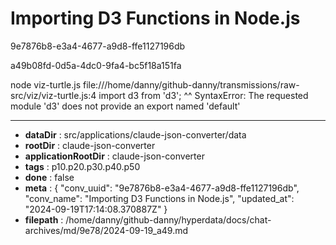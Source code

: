 # Importing D3 Functions in Node.js

9e7876b8-e3a4-4677-a9d8-ffe1127196db

a49b08fd-0d5a-4dc0-9fa4-bc5f18a151fa

node viz-turtle.js 
file:///home/danny/github-danny/transmissions/raw-src/viz/viz-turtle.js:4
import d3 from 'd3';
       ^^
SyntaxError: The requested module 'd3' does not provide an export named 'default'

---

* **dataDir** : src/applications/claude-json-converter/data
* **rootDir** : claude-json-converter
* **applicationRootDir** : claude-json-converter
* **tags** : p10.p20.p30.p40.p50
* **done** : false
* **meta** : {
  "conv_uuid": "9e7876b8-e3a4-4677-a9d8-ffe1127196db",
  "conv_name": "Importing D3 Functions in Node.js",
  "updated_at": "2024-09-19T17:14:08.370887Z"
}
* **filepath** : /home/danny/github-danny/hyperdata/docs/chat-archives/md/9e78/2024-09-19_a49.md